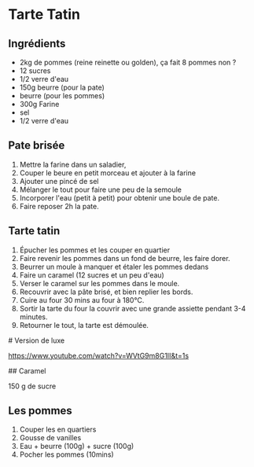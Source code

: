 # Tarte Tatin

## Ingrédients

* 2kg de pommes (reine reinette ou golden), ça fait 8 pommes non ?
* 12 sucres
* 1/2 verre d'eau
* 150g beurre (pour la pate)
* beurre (pour les pommes)
* 300g Farine
* sel
* 1/2 verre d'eau

## Pate brisée

1. Mettre la farine dans un saladier,
2. Couper le beure en petit morceau et ajouter à la farine
3. Ajouter une pincé de sel
4. Mélanger le tout pour faire une peu de la semoule
5. Incorporer l'eau (petit à petit) pour obtenir une boule de pate.
6. Faire reposer 2h la pate.


## Tarte tatin

1. Épucher les pommes et les couper en quartier
2. Faire revenir les pommes  dans un fond de beurre, les faire dorer.
3. Beurrer un moule à manquer et étaler les pommes dedans
4. Faire un caramel (12 sucres et un peu d'eau)
5. Verser le caramel sur les pommes dans le moule.
6. Recouvrir avec la pâte brisé, et bien replier les bords.
7. Cuire au four 30 mins au four à 180°C.
8. Sortir la tarte du four la couvrir avec une grande assiette pendant 3-4 minutes.
9. Retourner le tout, la tarte est démoulée.

# Version de luxe

https://www.youtube.com/watch?v=WVtG9m8G1II&t=1s

## Caramel 

150 g de sucre


## Les pommes

1. Couper les en quartiers
2. Gousse de vanilles
3. Eau + beurre (100g) + sucre (100g)
4. Pocher les pommes (10mins)

